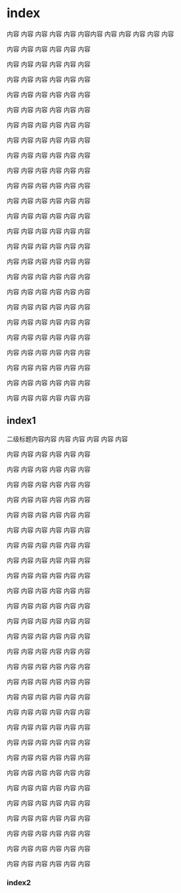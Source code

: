 # index
内容
内容
内容
内容
内容
内容内容
内容
内容
内容
内容
内容

内容
内容
内容
内容
内容
内容

内容
内容
内容
内容
内容
内容

内容
内容
内容
内容
内容
内容

内容
内容
内容
内容
内容
内容

内容
内容
内容
内容
内容
内容

内容
内容
内容
内容
内容
内容

内容
内容
内容
内容
内容
内容

内容
内容
内容
内容
内容
内容

内容
内容
内容
内容
内容
内容

内容
内容
内容
内容
内容
内容

内容
内容
内容
内容
内容
内容

内容
内容
内容
内容
内容
内容

内容
内容
内容
内容
内容
内容

内容
内容
内容
内容
内容
内容

内容
内容
内容
内容
内容
内容

内容
内容
内容
内容
内容
内容

内容
内容
内容
内容
内容
内容

内容
内容
内容
内容
内容
内容

内容
内容
内容
内容
内容
内容

内容
内容
内容
内容
内容
内容

内容
内容
内容
内容
内容
内容

内容
内容
内容
内容
内容
内容

内容
内容
内容
内容
内容
内容

内容
内容
内容
内容
内容
内容








































## index1


二级标题内容内容
内容
内容
内容
内容
内容

内容
内容
内容
内容
内容
内容

内容
内容
内容
内容
内容
内容

内容
内容
内容
内容
内容
内容

内容
内容
内容
内容
内容
内容

内容
内容
内容
内容
内容
内容

内容
内容
内容
内容
内容
内容

内容
内容
内容
内容
内容
内容

内容
内容
内容
内容
内容
内容

内容
内容
内容
内容
内容
内容

内容
内容
内容
内容
内容
内容

内容
内容
内容
内容
内容
内容

内容
内容
内容
内容
内容
内容

内容
内容
内容
内容
内容
内容

内容
内容
内容
内容
内容
内容

内容
内容
内容
内容
内容
内容

内容
内容
内容
内容
内容
内容

内容
内容
内容
内容
内容
内容

内容
内容
内容
内容
内容
内容

内容
内容
内容
内容
内容
内容

内容
内容
内容
内容
内容
内容

内容
内容
内容
内容
内容
内容

内容
内容
内容
内容
内容
内容

内容
内容
内容
内容
内容
内容

内容
内容
内容
内容
内容
内容

内容
内容
内容
内容
内容
内容

内容
内容
内容
内容
内容
内容

内容
内容
内容
内容
内容
内容

内容
内容
内容
内容
内容
内容























































### index2